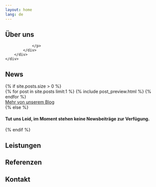 ```yaml
---
layout: home
lang: de
---
```


<section class="" id="ueberuns">
    <div class="container">
        <h2 class="section-heading">Über uns</h2>
        <div class="row">
            <div class="col-lg-12 col-md-12">
                 <p class="text-justify">
                 
                </p>
            </div>
        </div>
    </div>
</section>

<section class="" id="news">
    <div class="container">
        <h2>News</h2>
        {% if site.posts.size > 0 %}
        <div class="row">
            <div class="col-lg-12 col-md-12">
                {% for post in site.posts limit:1 %}
                    {% include post_preview.html %}
                {% endfor %}
            </div>
        </div>
        <div class="row">
            <div class="col-lg-12 text-right">
                <a href="/blog" class="btn btn-xl btn-slim-primary blog-button">Mehr von unserem Blog</a>
            </div>
        </div>
        {% else %}
        <div class="row"><div class="col-lg-12"><h4>Tut uns Leid, im Moment stehen keine Newsbeiträge zur Verfügung.</h4></div></div>
        {% endif %}
    </div>
</section>

<section class="" id="leistungen">
    <div class="container">
        <h2 class="section-heading">Leistungen</h2>
    </div>
</section>

<section class="" id="referenzen">
    <div class="container">
        <h2 class="section-heading">Referenzen</h2>
    </div>
</section>

<section class="" id="kontakt">
    <div class="container text-justify">
        <h2 class="section-heading">Kontakt</h2>
    </div>
</section>

<!-- <section class="map-section">
    <div id="map"></div>
        <script src="https://maps.googleapis.com/maps/api/js?key=AIzaSyB41DRUbKWJHPxaFjMAwdrzWzbVKartNGg&callback=initMap&v=weekly"
      defer
    ></script>
</section> -->